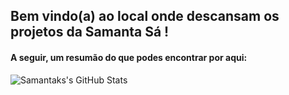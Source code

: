 ## Bem vindo(a) ao local onde descansam os projetos da Samanta Sá ! 
#### A seguir, um resumão do que podes encontrar por aqui:

<div>   
<img alt="Samantaks's GitHub Stats" src="https://awesome-github-stats.azurewebsites.net/user-stats/Samantaks?cardType=level&theme=onedark&preferLogin=false">
</div>
